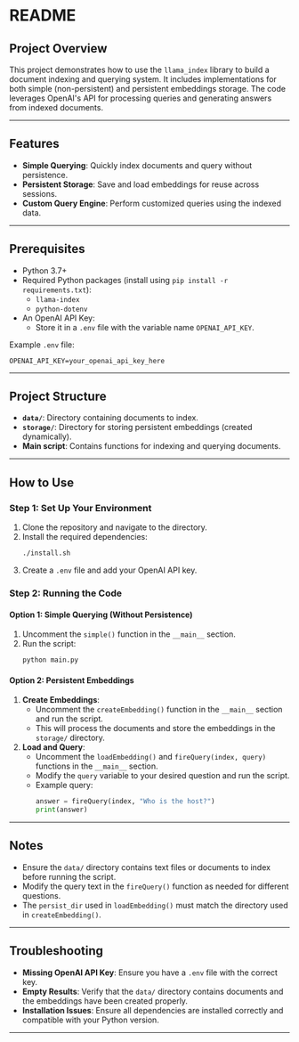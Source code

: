 
# README

## Project Overview
This project demonstrates how to use the `llama_index` library to build a document indexing and querying system. It includes implementations for both simple (non-persistent) and persistent embeddings storage. The code leverages OpenAI's API for processing queries and generating answers from indexed documents.

---

## Features
- **Simple Querying**: Quickly index documents and query without persistence.
- **Persistent Storage**: Save and load embeddings for reuse across sessions.
- **Custom Query Engine**: Perform customized queries using the indexed data.

---

## Prerequisites
- Python 3.7+
- Required Python packages (install using `pip install -r requirements.txt`):
  - `llama-index`
  - `python-dotenv`
- An OpenAI API Key:
  - Store it in a `.env` file with the variable name `OPENAI_API_KEY`.

Example `.env` file:
```env
OPENAI_API_KEY=your_openai_api_key_here
```

---

## Project Structure
- **`data/`**: Directory containing documents to index.
- **`storage/`**: Directory for storing persistent embeddings (created dynamically).
- **Main script**: Contains functions for indexing and querying documents.

---

## How to Use

### Step 1: Set Up Your Environment
1. Clone the repository and navigate to the directory.
2. Install the required dependencies:
   ```bash
   ./install.sh
   ```
3. Create a `.env` file and add your OpenAI API key.

### Step 2: Running the Code
#### Option 1: Simple Querying (Without Persistence)
1. Uncomment the `simple()` function in the `__main__` section.
2. Run the script:
   ```bash
   python main.py
   ```

#### Option 2: Persistent Embeddings
1. **Create Embeddings**:
   - Uncomment the `createEmbedding()` function in the `__main__` section and run the script.
   - This will process the documents and store the embeddings in the `storage/` directory.
2. **Load and Query**:
   - Uncomment the `loadEmbedding()` and `fireQuery(index, query)` functions in the `__main__` section.
   - Modify the `query` variable to your desired question and run the script.
   - Example query:
     ```python
     answer = fireQuery(index, "Who is the host?")
     print(answer)
     ```

---

## Notes
- Ensure the `data/` directory contains text files or documents to index before running the script.
- Modify the query text in the `fireQuery()` function as needed for different questions.
- The `persist_dir` used in `loadEmbedding()` must match the directory used in `createEmbedding()`.

---

## Troubleshooting
- **Missing OpenAI API Key**: Ensure you have a `.env` file with the correct key.
- **Empty Results**: Verify that the `data/` directory contains documents and the embeddings have been created properly.
- **Installation Issues**: Ensure all dependencies are installed correctly and compatible with your Python version.

---
